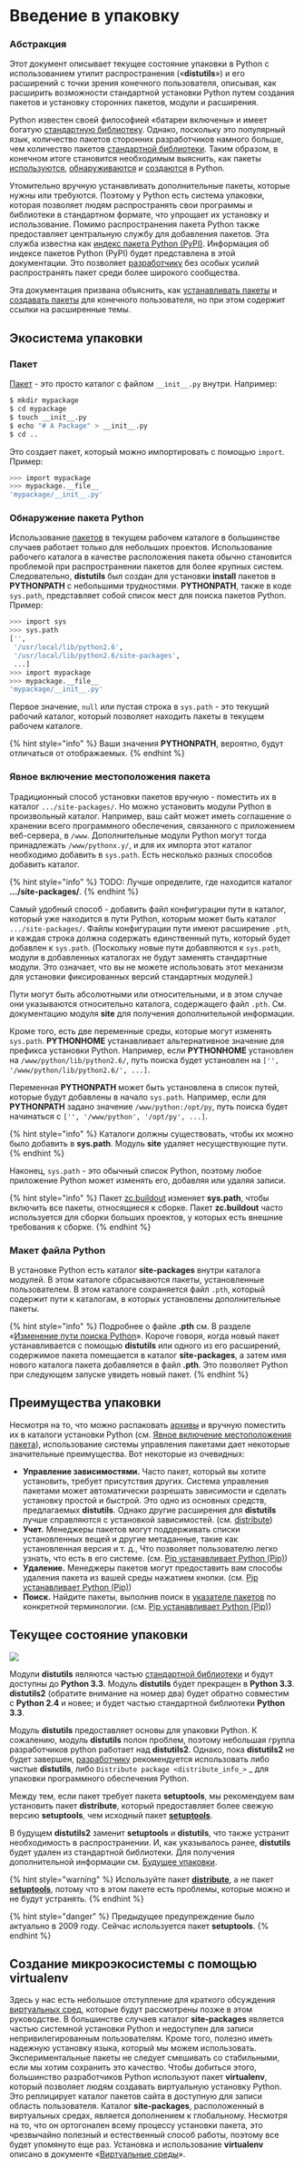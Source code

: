 # Введение в упаковку

### Абстракция

Этот документ описывает текущее состояние упаковки в Python с использованием утилит распространения («**distutils**») и его расширений с точки зрения конечного пользователя, описывая, как расширить возможности стандартной установки Python путем создания пакетов и установку сторонних пакетов, модули и расширения.

Python известен своей философией «батареи включены» и имеет богатую [стандартную библиотеку](glossarii.md#standard-library). Однако, поскольку это популярный язык, количество пакетов сторонних разработчиков намного больше, чем количество пакетов [стандартной библиотеки](glossarii.md#standard-library). Таким образом, в конечном итоге становится необходимым выяснить, как пакеты [используются](ispolzovanie-paketov.md), [обнаруживаются](publikaciya-paketa.md#the-python-package-index-pypi) и [создаются](sozdanie-paketa.md) в Python.

Утомительно вручную устанавливать дополнительные пакеты, которые нужны или требуются. Поэтому у Python есть система упаковки, которая позволяет людям распространять свои программы и библиотеки в стандартном формате, что упрощает их установку и использование. Помимо распространения пакета Python также предоставляет центральную службу для добавления пакетов. Эта служба известна как [индекс пакета Python (PyPI)](publikaciya-paketa.md#the-python-package-index-pypi). Информация об индексе пакетов Python (PyPI) будет представлена в этой документации. Это позволяет [разработчику](glossarii.md#developer) без особых усилий распространять пакет среди более широкого сообщества.

Эта документация призвана объяснить, как [устанавливать пакеты](ispolzovanie-paketov.md) и [создавать пакеты](sozdanie-paketa.md) для конечного пользователя, но при этом содержит ссылки на расширенные темы.

## Экосистема упаковки

### Пакет

[Пакет](glossarii.md#package) - это просто каталог с файлом `__init__.py` внутри. Например:

```bash
$ mkdir mypackage
$ cd mypackage
$ touch __init__.py
$ echo "# A Package" > __init__.py
$ cd ..
```

Это создает пакет, который можно импортировать с помощью `import`. Пример:

```bash
>>> import mypackage
>>> mypackage.__file__
'mypackage/__init__.py'
```

### Обнаружение пакета Python

Использование [пакетов](glossarii.md#package) в текущем рабочем каталоге в большинстве случаев работает только для небольших проектов. Использование рабочего каталога в качестве расположения пакета обычно становится проблемой при распространении пакетов для более крупных систем. Следовательно, **distutils** был создан для установки **install** пакетов в **PYTHONPATH** с небольшими трудностями. **PYTHONPATH**, также в коде `sys.path`, представляет собой список мест для поиска пакетов Python. Пример:

```bash
>>> import sys
>>> sys.path
['',
 '/usr/local/lib/python2.6',
 '/usr/local/lib/python2.6/site-packages',
 ...]
>>> import mypackage
>>> mypackage.__file__
'mypackage/__init__.py'
```

Первое значение, `null` или пустая строка в `sys.path` - это текущий рабочий каталог, который позволяет находить пакеты в текущем рабочем каталоге.

{% hint style="info" %}
Ваши значения **PYTHONPATH**, вероятно, будут отличаться от отображаемых.
{% endhint %}

### Явное включение местоположения пакета

Традиционный способ установки пакетов вручную - поместить их в каталог `.../site-packages/`. Но можно установить модули Python в произвольный каталог. Например, ваш сайт может иметь соглашение о хранении всего программного обеспечения, связанного с приложением веб-сервера, в `/www`. Дополнительные модули Python могут тогда принадлежать `/www/pythonx.y/`, и для их импорта этот каталог необходимо добавить в `sys.path`. Есть несколько разных способов добавить каталог.

{% hint style="info" %}
TODO: Лучше определите, где находится каталог **.../site-packages/**.
{% endhint %}

Самый удобный способ - добавить файл конфигурации пути в каталог, который уже находится в пути Python, которым может быть каталог `.../site-packages/`. Файлы конфигурации пути имеют расширение `.pth`, и каждая строка должна содержать единственный путь, который будет добавлен к `sys.path`. (Поскольку новые пути добавляются к `sys.path`, модули в добавленных каталогах не будут заменять стандартные модули. Это означает, что вы не можете использовать этот механизм для установки фиксированных версий стандартных модулей.)

Пути могут быть абсолютными или относительными, и в этом случае они указываются относительно каталога, содержащего файл `.pth`. См. документацию модуля **site** для получения дополнительной информации.

Кроме того, есть две переменные среды, которые могут изменять `sys.path`. **PYTHONHOME** устанавливает альтернативное значение для префикса установки Python. Например, если **PYTHONHOME** установлен на `/www/python/lib/python2.6/`, путь поиска будет установлен на `['', '/www/python/lib/python2.6/', ...]`.

Переменная **PYTHONPATH** может быть установлена в список путей, которые будут добавлены в начало `sys.path`. Например, если для **PYTHONPATH** задано значение `/www/python:/opt/py`, путь поиска будет начинаться с `['', '/www/python', '/opt/py', ...]`.

{% hint style="info" %}
Каталоги должны существовать, чтобы их можно было добавить в **sys.path**. Модуль **site** удаляет несуществующие пути.
{% endhint %}

Наконец, `sys.path` - это обычный список Python, поэтому любое приложение Python может изменять его, добавляя или удаляя записи.

{% hint style="info" %}
Пакет [zc.buildout](https://pypi.org/project/zc.buildout/) изменяет **sys.path**, чтобы включить все пакеты, относящиеся к сборке. Пакет **zc.buildout** часто используется для сборки больших проектов, у которых есть внешние требования к сборке.
{% endhint %}

### Макет файла Python

В установке Python есть каталог **site-packages** внутри каталога модулей. В этом каталоге сбрасываются пакеты, установленные пользователем. В этом каталоге сохраняется файл `.pth`, который содержит пути к каталогам, в которых установлены дополнительные пакеты.

{% hint style="info" %}
Подробнее о файле **.pth** см. В разделе «[Изменение пути поиска Python](https://docs.python.org/3/install/index.html#inst-search-path)». Короче говоря, когда новый пакет устанавливается с помощью **distutils** или одного из его расширений, содержимое пакета помещается в каталог **site-packages**, а затем имя нового каталога пакета добавляется в файл **.pth**. Это позволяет Python при следующем запуске увидеть новый пакет.
{% endhint %}

## Преимущества упаковки

Несмотря на то, что можно распаковать [архивы](glossarii.md#tarball) и вручную поместить их в каталоги установки Python (см. [Явное включение местоположения пакета](vvedenie-v-upakovku.md#yavnoe-vklyuchenie-mestopolozheniya-paketa)), использование системы управления пакетами дает некоторые значительные преимущества. Вот некоторые из очевидных:

* **Управление зависимостями.** Часто пакет, который вы хотите установить, требует присутствия других. Система управления пакетами может автоматически разрешать зависимости и сделать установку простой и быстрой. Это одно из основных средств, предлагаемых **distutils**. Однако другие расширения для **distutils** лучше справляются с установкой зависимостей. (см. [distribute](ustanovka-instrumentov-upakovki.md#distribute))
* **Учет.** Менеджеры пакетов могут поддерживать списки установленных вещей и другие метаданные, такие как установленная версия и т. д., Что позволяет пользователю легко узнать, что есть в его системе. (см. [Pip устанавливает Python (Pip)](ustanovka-instrumentov-upakovki.md#pip-ustanavlivaet-python-pip))
* **Удаление.** Менеджеры пакетов могут предоставить вам способы удаления пакета из вашей среды нажатием кнопки. (см. [Pip устанавливает Python (Pip)](ustanovka-instrumentov-upakovki.md#pip-ustanavlivaet-python-pip))
* **Поиск.** Найдите пакеты, выполнив поиск в [указателе пакетов](glossarii.md#package-index) по конкретной терминологии. (см. [Pip устанавливает Python (Pip)](ustanovka-instrumentov-upakovki.md#pip-ustanavlivaet-python-pip))

## Текущее состояние упаковки

![](../../.gitbook/assets/state\_of\_packaging.jpg)

Модули **distutils** являются частью [стандартной библиотеки](glossarii.md#standard-library) и будут доступны до **Python 3.3**. Модуль **distutils** будет прекращен в **Python 3.3**. **distutils2** (обратите внимание на номер два) будет обратно совместим с **Python 2.4** и новее; и будет частью стандартной библиотеки **Python 3.3**.

Модуль **distutils** предоставляет основы для упаковки Python. К сожалению, модуль **distutils** полон проблем, поэтому небольшая группа разработчиков python работает над **distutils2**. Однако, пока **distutils2** не будет завершен, [разработчику](glossarii.md#developer) рекомендуется использовать либо чистые **distutils**, либо `Distribute package <distribute_info_>` \_ для упаковки программного обеспечения Python.

Между тем, если пакет требует пакета **setuptools**, мы рекомендуем вам установить пакет **distribute**, который предоставляет более свежую версию **setuptools**, чем исходный пакет [**setuptools**](https://pypi.org/project/setuptools/).

В будущем **distutils2** заменит **setuptools** и **distutils**, что также устранит необходимость в распространении. И, как указывалось ранее, **distutils** будет удален из стандартной библиотеки. Для получения дополнительной информации см. [Будущее упаковки](budushee-upakovki.md).

{% hint style="warning" %}
Используйте пакет [**distribute**](ustanovka-instrumentov-upakovki.md#distribute), а не пакет [**setuptools**](https://pypi.org/project/setuptools/), потому что в этом пакете есть проблемы, которые можно и не будут устранять.
{% endhint %}

{% hint style="danger" %}
Предыдущее предупреждение было актуально в 2009 году. Сейчас используется пакет **setuptools**.
{% endhint %}

## Создание микроэкосистемы с помощью virtualenv

Здесь у нас есть небольшое отступление для краткого обсуждения [виртуальных сред](virtualnye-okruzheniya.md), которые будут рассмотрены позже в этом руководстве. В большинстве случаев каталог **site-packages** является частью системной установки Python и недоступен для записи непривилегированным пользователям. Кроме того, полезно иметь надежную установку языка, который мы можем использовать. Экспериментальные пакеты не следует смешивать со стабильными, если мы хотим сохранить это качество. Чтобы добиться этого, большинство разработчиков Python используют пакет **virtualenv**, который позволяет людям создавать виртуальную установку Python. Это реплицирует каталог пакетов сайта в доступную для записи область пользователя. Каталог **site-packages**, расположенный в виртуальных средах, является дополнением к глобальному. Несмотря на то, что он ортогонален всему процессу установки пакета, это чрезвычайно полезный и естественный способ работы, поэтому все будет упомянуто еще раз. Установка и использование **virtualenv** описано в документе «[Виртуальные среды](virtualnye-okruzheniya.md)».
